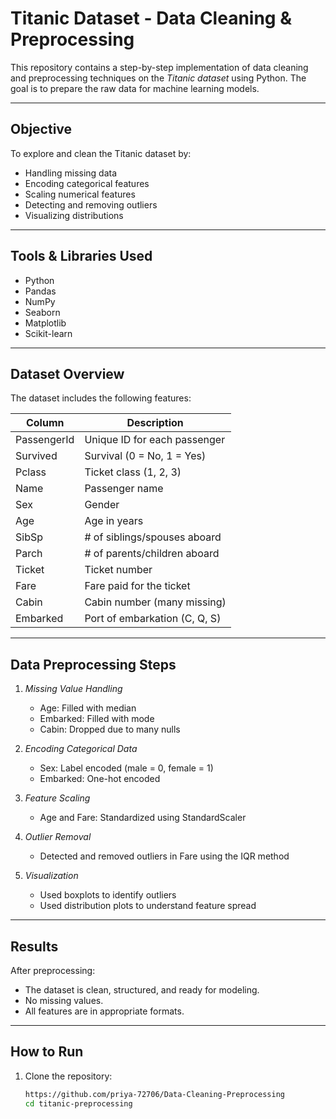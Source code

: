 # Titanic Dataset - Data Cleaning & Preprocessing

This repository contains a step-by-step implementation of data cleaning and preprocessing techniques on the *Titanic dataset* using Python. The goal is to prepare the raw data for machine learning models.

---

##  Objective

To explore and clean the Titanic dataset by:
- Handling missing data
- Encoding categorical features
- Scaling numerical features
- Detecting and removing outliers
- Visualizing distributions

---

## Tools & Libraries Used

- Python
- Pandas
- NumPy
- Seaborn
- Matplotlib
- Scikit-learn

---

##  Dataset Overview

The dataset includes the following features:

| Column       | Description                         |
|--------------|-------------------------------------|
| PassengerId  | Unique ID for each passenger        |
| Survived     | Survival (0 = No, 1 = Yes)          |
| Pclass       | Ticket class (1, 2, 3)              |
| Name         | Passenger name                      |
| Sex          | Gender                              |
| Age          | Age in years                        |
| SibSp        | # of siblings/spouses aboard        |
| Parch        | # of parents/children aboard        |
| Ticket       | Ticket number                       |
| Fare         | Fare paid for the ticket            |
| Cabin        | Cabin number (many missing)         |
| Embarked     | Port of embarkation (C, Q, S)       |

---

##  Data Preprocessing Steps

1. *Missing Value Handling*
   - Age: Filled with median
   - Embarked: Filled with mode
   - Cabin: Dropped due to many nulls

2. *Encoding Categorical Data*
   - Sex: Label encoded (male = 0, female = 1)
   - Embarked: One-hot encoded

3. *Feature Scaling*
   - Age and Fare: Standardized using StandardScaler

4. *Outlier Removal*
   - Detected and removed outliers in Fare using the IQR method

5. *Visualization*
   - Used boxplots to identify outliers
   - Used distribution plots to understand feature spread

---

##  Results

After preprocessing:
- The dataset is clean, structured, and ready for modeling.
- No missing values.
- All features are in appropriate formats.

---

##  How to Run

1. Clone the repository:
   ```bash
   https://github.com/priya-72706/Data-Cleaning-Preprocessing
   cd titanic-preprocessing
